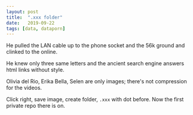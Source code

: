 ```yaml
---
layout: post
title:  ".xxx folder"
date:   2019-09-22
tags: [data, dataporn]
---
```


He pulled the LAN cable up to the phone socket and the 56k ground and clinked to the online.

He knew only three  same letters and the ancient search engine answers html links without style.

Olivia del Rio, Erika Bella, Selen are only images; there's not compression for the videos.

Click right, save image, create folder, <code>.xxx</code> with dot before. Now the first private repo there is on.
